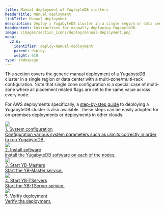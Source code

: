 ```yaml
---
title: Manual deployment of YugabyteDB clusters
headerTitle: Manual deployment
linkTitle: Manual deployment
description: Deploy a YugabyteDB cluster in a single region or data center with a multi-zone/multi-rack configuration.
headcontent: Instructions for manually deploying YugabyteDB.
image: /images/section_icons/deploy/manual-deployment.png
menu:
  v2.6:
    identifier: deploy-manual-deployment
    parent: deploy
    weight: 610
type: indexpage
---
```


This section covers the generic manual deployment of a YugabyteDB cluster in a single region or data center with a multi-zone/multi-rack configuration. Note that single zone configuration is a special case of multi-zone where all placement related flags are set to the same value across every node.

<p>

For AWS deployments specifically, a <a href="../public-clouds/aws/manual-deployment/">step-by-step guide</a> to deploying a YugabyteDB cluster is also available. These steps can be easily adopted for on-premises deployments or deployments in other clouds.

<div class="row">
  <div class="col-12 col-md-6 col-lg-12 col-xl-6">
    <a class="section-link icon-offset" href="./system-config/">
      <div class="head">
        <img class="icon" src="/images/section_icons/deploy/system.png" aria-hidden="true" />
        <div class="title">1. System configuration</div>
      </div>
      <div class="body">
          Configuration various system parameters such as ulimits correctly in order to run YugabyteDB.
      </div>
    </a>
  </div>
  <div class="col-12 col-md-6 col-lg-12 col-xl-6">
    <a class="section-link icon-offset" href="./install-software/">
      <div class="head">
        <img class="icon" src="/images/section_icons/quick_start/install.png" aria-hidden="true" />
        <div class="title">2. Install software</div>
      </div>
      <div class="body">
          Install the YugabyteDB software on each of the nodes.
      </div>
    </a>
  </div>
  <div class="col-12 col-md-6 col-lg-12 col-xl-6">
    <a class="section-link icon-offset" href="./start-masters/">
      <div class="head">
        <img class="icon" src="/images/section_icons/admin/yb-master.png" aria-hidden="true" />
        <div class="title">3. Start YB-Masters</div>
      </div>
      <div class="body">
          Start the YB-Master service.
      </div>
    </a>
  </div>
  <div class="col-12 col-md-6 col-lg-12 col-xl-6">
    <a class="section-link icon-offset" href="./start-tservers/">
      <div class="head">
        <img class="icon" src="/images/section_icons/admin/yb-tserver.png" aria-hidden="true" />
        <div class="title">4. Start YB-TServers</div>
      </div>
      <div class="body">
          Start the YB-TServer service.
      </div>
    </a>
  </div>
  <div class="col-12 col-md-6 col-lg-12 col-xl-6">
    <a class="section-link icon-offset" href="./verify-deployment/">
      <div class="head">
        <img class="icon" src="/images/section_icons/deploy/checklist.png" aria-hidden="true" />
        <div class="title">5. Verify deployment</div>
      </div>
      <div class="body">
          Verify the deployment.
      </div>
    </a>
  </div>
</div>
